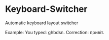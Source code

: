 # Keyboard-Switcher
Automatic keyboard layout switcher

Example:
You typed: ghbdsn. Correction: привіт. 
